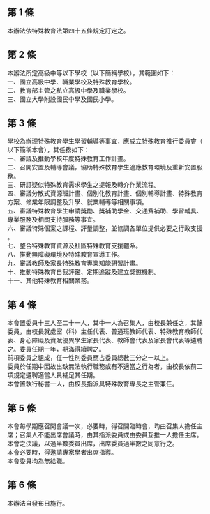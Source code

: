 第 1 條
-------
本辦法依特殊教育法第四十五條規定訂定之。

第 2 條
-------
本辦法所定高級中等以下學校（以下簡稱學校），其範圍如下：  
一、國立高級中學、職業學校及特殊教育學校。  
二、教育部主管之私立高級中學及職業學校。  
三、國立大學附設國民中學及國民小學。

第 3 條
-------
學校為辦理特殊教育學生學習輔導等事宜，應成立特殊教育推行委員會（  
以下簡稱本會），其任務如下：  
一、審議及推動學校年度特殊教育工作計畫。  
二、召開安置及輔導會議，協助特殊教育學生適應教育環境及重新安置服  
    務。  
三、研訂疑似特殊教育需求學生之提報及轉介作業流程。  
四、審議分散式資源班計畫、個別化教育計畫、個別輔導計畫、特殊教育  
    方案、修業年限調整及升學、就業輔導等相關事項。  
五、審議特殊教育學生申請獎勵、獎補助學金、交通費補助、學習輔具、  
    專業服務及相關支持服務等事宜。  
六、審議特殊個案之課程、評量調整，並協調各單位提供必要之行政支援  
    。  
七、整合特殊教育資源及社區特殊教育支援體系。  
八、推動無障礙環境及特殊教育宣導工作。  
九、審議教師及家長特殊教育專業知能研習計畫。  
十、推動特殊教育自我評鑑、定期追蹤及建立獎懲機制。  
十一、其他特殊教育相關業務。

第 4 條
-------
本會置委員十三人至二十一人，其中一人為召集人，由校長兼任之，其餘  
委員，由校長就處室（科）主任代表、普通班教師代表、特殊教育教師代  
表、身心障礙及資賦優異學生家長代表、教師會代表及家長會代表等遴聘  
之。委員任期一年，期滿得續聘之。  
前項委員之組成，任一性別委員應占委員總數三分之一以上。  
委員於任期中因故出缺無法執行職務或有不適當之行為者，由校長依前二  
項規定遴聘適當人員補足其任期。  
本會置執行秘書一人，由校長指派具特殊教育專長之主管兼任。

第 5 條
-------
本會每學期應召開會議一次，必要時，得召開臨時會，均由召集人擔任主  
席；召集人不能出席會議時，由其指派委員或由委員互推一人擔任主席。  
本會之決議，以過半數委員出席，出席委員過半數之同意行之。  
本會必要時，得邀請專家學者出席指導。  
本會委員均為無給職。

第 6 條
-------
本辦法自發布日施行。

